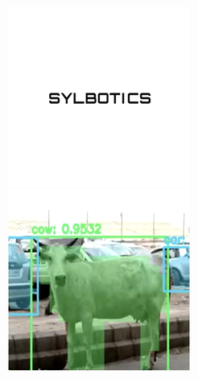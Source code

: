 <a href="https://www.yahoo.com/"> 
  <img src="images/sylbotics.png" alt="drawing" height = "360" width="360"/>
</a>

<a href="https://www.yahoo.com/"> 
  <img src="images/cow.png" alt="drawing" height = "360" width="360"/>
</a>
